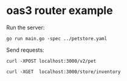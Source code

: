 # oas3 router example

Run the server:

    go run main.go -spec ../petstore.yaml
    
Send requests:

    curl -XPOST localhost:3000/v2/pet
    
    curl -XGET  localhost:3000/store/inventory